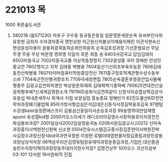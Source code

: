 # 221013 목
1000 푸른숲도서관

1. 580218 (음571230) 마포구 구수동 동규동은동일 일문영문세문순옥 유씨부인사위유창현 금희자 수자경자종국 명천상원 이근원신처불상이채용이채린 이관식현숙신현성윤성자용아 윤용희광희동희순희인희윤희 순옥김호성과장 기선준범유선 
무남 무경 무웅 무성 박문영 영희앵 지일치 희준 희동 송 
6403서강국교 담임김태자 6503미동국교 7002미동국교졸 이상목동창명지
7302광성중 국어 정해빈 안성민 황교안 
7602명지고 지학 김태동 박병용
7604일산기선외조부육우농장 
7606김태동전산박병용 7607타이머컴퓨터학원중앙전산 
7611중구청호적계큰형수성수동부스바 7704육군전산병귀향조치 7709국세청면접 
7805순옥결혼후영광건업사둘째형총무 김광교김연희박경인 박상원춘희재희 김태채백기종하베
790625연대전산실광희형후배?신세계김영환소개 
7911KID송화식김연희같이 신정식이승엽상혁김성식유윤섭 박내춘세무사 회계사 키컴 보양실업 흥농종묘 정해빈가 
82진도물산KID전연락처과장폐기물업체 
85아가방서형섭심은석김대은신동식서정길박웅호김욱 
97팬텀수강생kaist송정환에스프리 김용삼신동일이사손승호과장
99송명목대만업체명apoint 유성열kid형 
2000카오스이세기 레디코리아김영수사장하용호이지영전진화심용보과장? 
2001실상사2002임실청웅귀농
0208서원김광교사고0212 신미숙과장홍이사백현천신현복 신소현
0504전유시스템김규종사장김준현이사박완진박사김정수과장신정식kid국과연국정원 이정현
로템이태엽한올차장김종립과장민광용과장남상석차장
06역삼우리은김영욱팀장유재덕과장윤종길과장,기업은,대신증권송민수차장이혁의과장장동주대리이한수차장? 김명건상무 
10카오스 괴산지성부03-10?
12서원 19서원퇴직 진접
